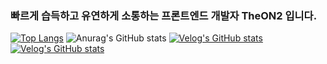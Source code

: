 ### 빠르게 습득하고 유연하게 소통하는 프론트엔드 개발자 TheON2 입니다.

[![Top Langs](https://github-readme-stats.vercel.app/api/top-langs/?username=TheON2&layout=donut&hide=python)](https://github.com/TheON2/github-readme-stats)
![Anurag's GitHub stats](https://github-readme-stats.vercel.app/api?username=TheON2&show_icons=true&theme=Gradient)
[![Velog's GitHub stats](https://velog-readme-stats.vercel.app/api?name=theon2)]([https://github.com/TheON2/velog-readme-stats](https://velog.io/@theon2))
[![Velog's GitHub stats](https://velog-readme-stats.vercel.app/api?name=theon2&tag=WIL)]([https://github.com/TheON2/velog-readme-stats](https://velog.io/@theon2)https://velog.io/@theon2)
